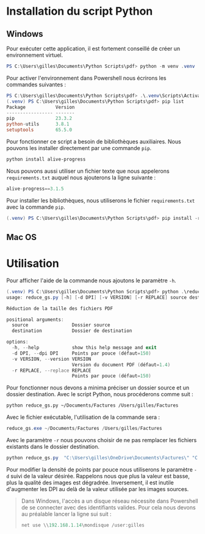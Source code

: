 # Installation du script Python

## Windows

Pour exécuter cette application, il est fortement conseillé de créer un environnement virtuel.

```powershell
PS C:\Users\gilles\Documents\Python Scripts\pdf> python -m venv .venv
```

Pour activer l'environnement dans Powershell nous écrirons les commandes suivantes :

```powershell
PS C:\Users\gilles\Documents\Python Scripts\pdf> .\.venv\Scripts\Activate.ps1
(.venv) PS C:\Users\gilles\Documents\Python Scripts\pdf> pip list
Package           Version
----------------- -------
pip               23.3.2
python-utils      3.8.1
setuptools        65.5.0
```

Pour fonctionner ce script a besoin de bibliothèques auxiliaires. Nous pouvons les installer directement par une commande `pip`.

```bash
python install alive-progress
```
Nous pouvons aussi utiliser un fichier texte que nous appelerons `requirements.txt` auquel nous ajouterons la ligne suivante :

```python
alive-progress==3.1.5
```

Pour installer les bibliothèques, nous utiliserons le fichier `requirements.txt` avec la commande `pip`.

```powershell
(.venv) PS C:\Users\gilles\Documents\Python Scripts\pdf> pip install -r requirements.txt
```

## Mac OS

# Utilisation

Pour afficher l'aide de la commande nous ajoutons le paramètre `-h`.

```powershell
(.venv) PS C:\Users\gilles\Documents\Python Scripts\pdf> python .\reduce_gs\reduce_gs.py -h
usage: reduce_gs.py [-h] [-d DPI] [-v VERSION] [-r REPLACE] source destination

Réduction de la taille des fichiers PDF

positional arguments:
  source                Dossier source
  destination           Dossier de destination

options:
  -h, --help            show this help message and exit
  -d DPI, --dpi DPI     Points par pouce (défaut=150)
  -v VERSION, --version VERSION
                        Version du document PDF (défaut=1.4)
  -r REPLACE, --replace REPLACE
                        Points par pouce (défaut=150)
```

Pour fonctionner nous devons a minima préciser un dossier source et un dossier destination. Avec le script Python, nous procéderons comme suit :

```bash
python reduce_gs.py ~/Documents/Factures /Users/gilles/Factures
```

Avec le fichier exécutable, l'utilisation de la commande sera :

```powershell
reduce_gs.exe ~/Documents/Factures /Users/gilles/Factures
```

Avec le paramètre `-r` nous pouvons choisir de ne pas remplacer les fichiers existants dans le dossier destination. 

```powershell
python reduce_gs.py  "C:\Users\gilles\OneDrive\Documents\Factures\" "C:\Users\gilles\Documents\Factures\" -r non
```

Pour modifier la densité de points par pouce nous utiliserons le paramètre `-d` suivi de la valeur désirée. Rappelons nous que plus la valeur est basse, plus la qualité des images est dégradrée. Inversement, il est inutile d'augmenter les DPI au delà de la valeur utilisée par les images sources. 

> Dans Windows, l'accès a un disque réseau nécessite dans Powershell de se connecter avec des identifiants valides. Pour cela nous devons au préalable lancer la ligne sui suit :
> ```powershell
> net use \\192.168.1.14\mondisque /user:gilles
> ```
